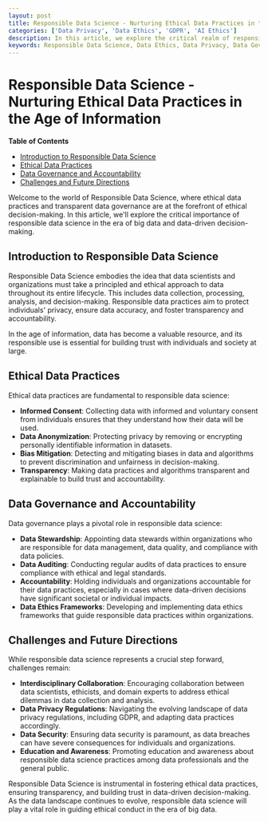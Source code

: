 ```yaml
---
layout: post
title: Responsible Data Science - Nurturing Ethical Data Practices in the Age of Information
categories: ['Data Privacy', 'Data Ethics', 'GDPR', 'AI Ethics']
description: In this article, we explore the critical realm of responsible data science, emphasizing ethical data practices, transparency, and the importance of data governance in the era of big data.
keywords: Responsible Data Science, Data Ethics, Data Privacy, Data Governance, Ethical Data Practices
---
```

# Responsible Data Science - Nurturing Ethical Data Practices in the Age of Information

**Table of Contents**

- [Introduction to Responsible Data Science](#introduction-to-responsible-data-science)
- [Ethical Data Practices](#ethical-data-practices)
- [Data Governance and Accountability](#data-governance-and-accountability)
- [Challenges and Future Directions](#challenges-and-future-directions)

Welcome to the world of Responsible Data Science, where ethical data practices and transparent data governance are at the forefront of ethical decision-making. In this article, we'll explore the critical importance of responsible data science in the era of big data and data-driven decision-making.

## Introduction to Responsible Data Science

Responsible Data Science embodies the idea that data scientists and organizations must take a principled and ethical approach to data throughout its entire lifecycle. This includes data collection, processing, analysis, and decision-making. Responsible data practices aim to protect individuals' privacy, ensure data accuracy, and foster transparency and accountability.

In the age of information, data has become a valuable resource, and its responsible use is essential for building trust with individuals and society at large.

## Ethical Data Practices

Ethical data practices are fundamental to responsible data science:

- **Informed Consent**: Collecting data with informed and voluntary consent from individuals ensures that they understand how their data will be used.
- **Data Anonymization**: Protecting privacy by removing or encrypting personally identifiable information in datasets.
- **Bias Mitigation**: Detecting and mitigating biases in data and algorithms to prevent discrimination and unfairness in decision-making.
- **Transparency**: Making data practices and algorithms transparent and explainable to build trust and accountability.

## Data Governance and Accountability

Data governance plays a pivotal role in responsible data science:

- **Data Stewardship**: Appointing data stewards within organizations who are responsible for data management, data quality, and compliance with data policies.
- **Data Auditing**: Conducting regular audits of data practices to ensure compliance with ethical and legal standards.
- **Accountability**: Holding individuals and organizations accountable for their data practices, especially in cases where data-driven decisions have significant societal or individual impacts.
- **Data Ethics Frameworks**: Developing and implementing data ethics frameworks that guide responsible data practices within organizations.

## Challenges and Future Directions

While responsible data science represents a crucial step forward, challenges remain:

- **Interdisciplinary Collaboration**: Encouraging collaboration between data scientists, ethicists, and domain experts to address ethical dilemmas in data collection and analysis.
- **Data Privacy Regulations**: Navigating the evolving landscape of data privacy regulations, including GDPR, and adapting data practices accordingly.
- **Data Security**: Ensuring data security is paramount, as data breaches can have severe consequences for individuals and organizations.
- **Education and Awareness**: Promoting education and awareness about responsible data science practices among data professionals and the general public.

Responsible Data Science is instrumental in fostering ethical data practices, ensuring transparency, and building trust in data-driven decision-making. As the data landscape continues to evolve, responsible data science will play a vital role in guiding ethical conduct in the era of big data.
